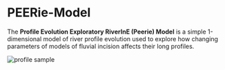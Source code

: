 # PEERie-Model

The **Profile Evolution Exploratory RiverInE (Peerie) Model** is a simple 1-dimensional model of river profile evolution used to explore how changing parameters of models of fluvial incision affects their long profiles.

![profile sample](https://github.com/dvalters/PEERie-Model/blob/master/sample_profiles.png?raw=true "Sample profiles from the fortran code")


